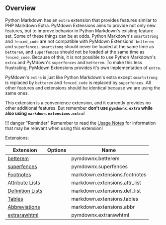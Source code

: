 ## Overview

Python Markdown has an `extra` extension that provides features similar to PHP Markdown Extra.  PyMdown Extensions aims to provide not only new features, but to improve behavior in Python Markdown's existing feature set.  Some of these things can be at odds.  Python Markdown's `smartstrong` and `fenced_code` are not compatible with PyMdown Extensions' `betterem` and `superfences`.  `smartstong` should never be loaded at the same time as `betterem`, and `superfences` should not be loaded at the same time as `fenced_code`.  Because of this, it is not possible to use Python Markdown's `extra` and PyMdown's `superfences` and `betterem`. To make this less frustrating, PyMdown Extensions provides it's own implementation of `extra`.

PyMdown's `extra` is just like Python Markdown's extra except `smartstrong` is replaced by `betterem` and `fenced_code` is replaced by `superfences`.  All other features and extensions should be identical because we are using the same ones.

This extension is a convenience extension, and it currently provides no other additional features.  But remember **don't use `pymdownx.extra` while also using `markdown.extensions.extra`**!

!!! danger "Reminder"
    Remember to read the [Usage Notes](../usage_notes.md) for information that may be relevant when using this extension!

Extensions:

| Extension | Options | Name   |
|-----------|---------|--------|
| [betterem](./betterem.md)                                                              | | pymdownx.betterem |
| [superfences](./superfences.md)                                                        | | pymdownx.superfences |
| [Footnotes](https://pythonhosted.org/Markdown/extensions/footnotes.html)               | | markdown.extensions.footnotes |
| [Attribute Lists](https://pythonhosted.org/Markdown/extensions/attr_list.html)         | | markdown.extensions.attr_list |
| [Definition Lists](https://pythonhosted.org/Markdown/extensions/definition_lists.html) | | markdown.extensions.def_list |
| [Tables](https://pythonhosted.org/Markdown/extensions/tables.html)                     | | markdown.extensions.tables |
| [Abbreviations](https://pythonhosted.org/Markdown/extensions/abbreviations.html)       | | markdown.extensions.abbr |
| [extrarawhtml](./extrarawhtml.md)                                                      | | pymdownx.extrarawhtml |
